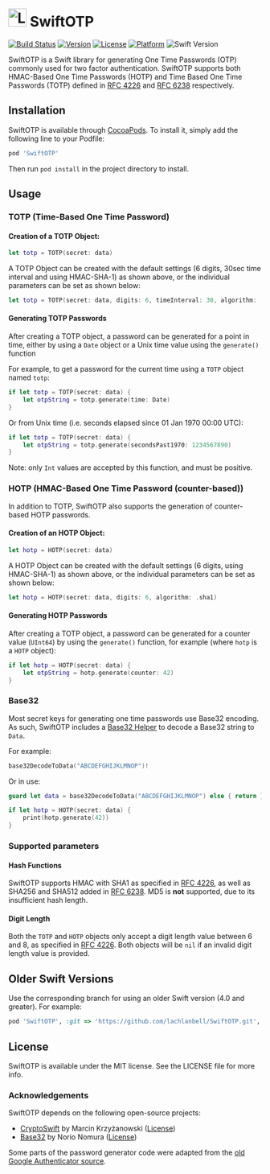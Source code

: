 # <img src="https://user-images.githubusercontent.com/19360256/34930442-5ed005d4-fa04-11e7-8aea-44179368fcde.png" alt="Logo" width="36" height="36"> SwiftOTP

[![Build Status](https://travis-ci.org/lachlanbell/SwiftOTP.svg?branch=master)](https://travis-ci.org/lachlanbell/SwiftOTP)
[![Version](https://img.shields.io/cocoapods/v/SwiftOTP.svg?style=flat)](http://cocoapods.org/pods/SwiftOTP)
[![License](https://img.shields.io/cocoapods/l/SwiftOTP.svg?style=flat)](http://cocoapods.org/pods/SwiftOTP)
[![Platform](https://img.shields.io/cocoapods/p/SwiftOTP.svg?style=flat)](http://cocoapods.org/pods/SwiftOTP)
![Swift Version](https://img.shields.io/badge/Swift-4.1-orange.svg)

SwiftOTP is a Swift library for generating One Time Passwords (OTP) commonly used for two factor authentication. SwiftOTP supports both HMAC-Based One Time Passwords (HOTP) and Time Based One Time Passwords (TOTP) defined in [RFC 4226](https://tools.ietf.org/html/rfc4226) and [RFC 6238](https://tools.ietf.org/html/rfc6238) respectively.
## Installation

SwiftOTP is available through [CocoaPods](http://cocoapods.org). To install it, simply add the following line to your Podfile:

```ruby
pod 'SwiftOTP'
```
Then run `pod install` in the project directory to install.

## Usage
### TOTP (Time-Based One Time Password)

#### Creation of a TOTP Object:
```swift
let totp = TOTP(secret: data)
```
A TOTP Object can be created with the default settings (6 digits, 30sec time interval and using HMAC-SHA-1) as shown above, or the individual parameters can be set as shown below:
```swift
let totp = TOTP(secret: data, digits: 6, timeInterval: 30, algorithm: .sha1)
```
#### Generating TOTP Passwords
After creating a TOTP object, a password can be generated for a point in time, either by using a `Date` object or a Unix time value using the `generate()` function

For example, to get a password for the current time using a `TOTP` object named `totp`:

```swift
if let totp = TOTP(secret: data) {
    let otpString = totp.generate(time: Date)
}
```


Or from Unix time (i.e. seconds elapsed since 01 Jan 1970 00:00 UTC):
```swift
if let totp = TOTP(secret: data) {
    let otpString = totp.generate(secondsPast1970: 1234567890)
}
```
Note: only `Int` values are accepted by this function, and must be positive.

### HOTP (HMAC-Based One Time Password (counter-based))

In addition to TOTP, SwiftOTP also supports the generation of counter-based HOTP passwords.
#### Creation of an HOTP Object:
```swift
let hotp = HOTP(secret: data)
```
A HOTP Object can be created with the default settings (6 digits, using HMAC-SHA-1) as shown above, or the individual parameters can be set as shown below:
```swift
let hotp = HOTP(secret: data, digits: 6, algorithm: .sha1)
```
#### Generating HOTP Passwords
After creating a TOTP object, a password can be generated for a counter value (`UInt64`) by using the `generate()` function, for example (where `hotp` is a `HOTP` object):
```swift
if let hotp = HOTP(secret: data) {
    let otpString = hotp.generate(counter: 42)
}
```

### Base32
Most secret keys for generating one time passwords use Base32 encoding. As such, SwiftOTP includes a [Base32 Helper](https://github.com/norio-nomura/Base32) to decode a Base32 string to `Data`.

For example:
```swift
base32DecodeToData("ABCDEFGHIJKLMNOP")!
```

Or in use:
```swift
guard let data = base32DecodeToData("ABCDEFGHIJKLMNOP") else { return }

if let hotp = HOTP(secret: data) {
    print(hotp.generate(42))
}
```

### Supported parameters
#### Hash Functions
SwiftOTP supports HMAC with SHA1 as specified in [RFC 4226](https://tools.ietf.org/html/rfc4226), as well as SHA256 and SHA512 added in [RFC 6238](https://tools.ietf.org/html/rfc6238). MD5 is **not** supported, due to its insufficient hash length.

#### Digit Length
Both the `TOTP` and `HOTP` objects only accept a digit length value between 6 and 8, as specified in [RFC 4226](https://tools.ietf.org/html/rfc4226). Both objects will be `nil` if an invalid digit length value is provided.

## Older Swift Versions
Use the corresponding branch for using an older Swift version (4.0 and greater). For example:
```ruby
pod 'SwiftOTP', :git => 'https://github.com/lachlanbell/SwiftOTP.git', :branch => 'swift-4.0'
```

## License
SwiftOTP is available under the MIT license. See the LICENSE file for more info.

### Acknowledgements
SwiftOTP depends on the following open-source projects:

* [CryptoSwift](https://github.com/krzyzanowskim/CryptoSwift) by Marcin Krzyżanowski ([License](https://github.com/krzyzanowskim/CryptoSwift/tree/master/LICENSE))
* [Base32](https://github.com/norio-nomura/Base32) by Norio Nomura ([License](https://github.com/norio-nomura/Base32/blob/master/LICENSE))

Some parts of the password generator code were adapted from the [old Google Authenticator source](https://github.com/google/google-authenticator).
